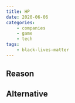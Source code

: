 ```yaml
---
title: HP
date: 2020-06-06
categories:
    - companies
    - game
    - tech
tags:
    - black-lives-matter
---
```


## Reason


## Alternative

